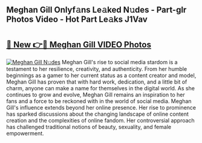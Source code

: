 ## Meghan Gill Onlyf𝚊ns Le𝚊ked N𝚞des - Part-glr Photos Video - Hot Part Le𝚊ks J1Vav

# <h2><a href="http://ac1192.deff.icu/?id=Meghan+Gill">🔗 New 👉🔴 Meghan Gill VIDEO Photos</a></h2>

[![Meghan Gill N𝚞des](https://i.imgur.com/rIISA9y.gif)](http://ac1192.deff.icu/?id=Meghan+Gill)
Meghan Gill's rise to social media stardom is a testament to her resilience, creativity, and authenticity. From her humble beginnings as a gamer to her current status as a content creator and model, Meghan Gill has proven that with hard work, dedication, and a little bit of charm, anyone can make a name for themselves in the digital world. As she continues to grow and evolve, Meghan Gill remains an inspiration to her fans and a force to be reckoned with in the world of social media. Meghan Gill's influence extends beyond her online presence. Her rise to prominence has sparked discussions about the changing landscape of online content creation and the complexities of online fandom. Her controversial approach has challenged traditional notions of beauty, sexuality, and female empowerment.
